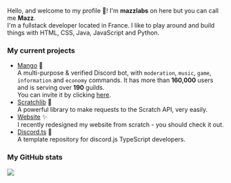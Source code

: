 <p>
  Hello, and welcome to my profile 👋! I'm <b>mazzlabs</b> on here but you can call me <b>Mazz</b>. 
  <br>I'm a fullstack developer located in France. I like to play around and build things with HTML, CSS, Java, JavaScript and Python.

<h3>My current projects</h3>
  <ul>
  <li><a href="https://github.com/mazzlabs/Mango">Mango</a> 🥭
  <br>A multi-purpose & verified Discord bot, with <code>moderation</code>, <code>music</code>, <code>game</code>, <code>information</code> and <code>economy</code> commands. It has more than <b>160,000</b> users and is serving over <b>190</b> guilds. <br>You can invite it by clicking <a href="https://discord.com/oauth2/authorize?client_id=497443144632238090&permissions=8&scope=bot">here</a>.

  <li><a href="https://github.com/mazzlabs/scratchlib">Scratchlib</a> 🚀
  <br>A powerful library to make requests to the Scratch API, very easily. 

  <li><a href="https://github.com/mazzlabs/mazzlabs.github.io">Website</a> ✨
  <br>I recently redesigned my website from scratch - you should check it out.
  
  <li><a href="https://github.com/mazzlabs/discord.ts">Discord.ts</a> 🌠
  <br>A template repository for discord.js TypeScript developers.
  </ul>
</p>

<h3>My GitHub stats</h3>
<img src="https://github-readme-stats.vercel.app/api?username=mazzlabs&show_icons=true&title_color=7a1c86&icon_color=7a1c86&include_all_commits=true" />
